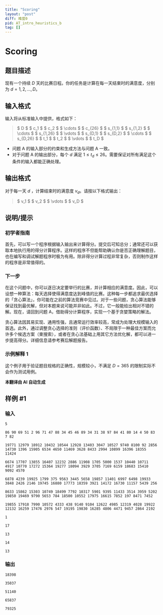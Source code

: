 ```yaml
---
title: "Scoring"
layout: "post"
diff: 难度0
pid: AT_intro_heuristics_b
tag: []
---
```


# Scoring

## 题目描述

现有一个持续 $D$ 天的比赛日程。你的任务是计算在每一天结束时的满意度，分别为 $d=1,2,\ldots,D$。

## 输入格式

输入将从标准输入中提供，格式如下：

> $ D $ $ c_1 $ $ c_2 $ $ \cdots $ $ c_{26} $ $ s_{1,1} $ $ s_{1,2} $ $ \cdots $ $ s_{1,26} $ $ \vdots $ $ s_{D,1} $ $ s_{D,2} $ $ \cdots $ $ s_{D,26} $ $ t_1 $ $ t_2 $ $ \vdots $ $ t_D $

- 问题 A 的输入部分的约束和生成方法与问题 A 一致。
- 对于问题 A 的输出部分，每个 $d$ 满足 $1 \leq t_d \leq 26$。需要保证对所有满足这个条件的输入都能正确处理。

## 输出格式

对于每一天 $d$ ，计算结束时的满意度 $v_d$。请按以下格式输出：

> $ v_1 $ $ v_2 $ $ \vdots $ $ v_D $

## 说明/提示

### 初学者指南

首先，可以写一个程序根据输入输出来计算得分。提交后可知总分；通常还可以获取本地执行用的得分计算程序。这样的程序不但能帮助确认你是否正确理解题目，也在编写和调试解题程序时极为有用。除非得分计算过程非常复杂，否则制作这样的程序是非常值得的。

### 下一步

在这个问题中，你可以逐日决定要举行的比赛，并计算相应的满意度。因此，可以设想一种算法：每天选择使得满意度达到峰值的比赛。这种每一步都追求最优选择的「贪心算法」，你可能在之前的算法竞赛中见过。对于一些问题，贪心算法能够保证找到最优解，但对本题来说可能并非如此。不过，它一般能给出相对不错的解。现在，请回到问题 A，借助得分计算程序，实现一个基于贪婪策略的解法。

贪心算法因其易实现、通用性强，且通常运行效率较高，常成为处理大规模输入的首选。此外，通过调整贪心选择的准则（评价函数）、不局限于一种最佳方案而允许多个候选方案（束搜索），或者在贪心法基础上用其它方法优化解，都可以进一步提高得分。详细信息请参考赛后解题报告。

### 示例解释 1

这个例子用于验证题目规格的正确性，规模较小，不满足 $D=365$ 的限制实际不会作为测试用例。

 **本翻译由 AI 自动生成**

## 样例 #1

### 输入

```
5
86 90 69 51 2 96 71 47 88 34 45 46 89 34 31 38 97 84 41 80 14 4 50 83 7 82
19771 12979 18912 10432 10544 12928 13403 3047 10527 9740 8100 92 2856 14730 1396 15905 6534 4650 11469 3628 8433 2994 10899 16396 18355 11424
6674 17707 13855 16407 12232 2886 11908 1705 5000 1537 10440 10711 4917 10770 17272 15364 19277 18094 3929 3705 7169 6159 18683 15410 9092 4570
6878 4239 19925 1799 375 9563 3445 5658 19857 11401 6997 6498 19933 3848 2426 2146 19745 16880 17773 18359 3921 14172 16730 11157 5439 256
8633 15862 15303 10749 18499 7792 10317 5901 9395 11433 3514 3959 5202 19850 19469 9790 5653 784 18500 10552 17975 16615 7852 197 8471 7452
19855 17918 7990 10572 4333 438 9140 9104 12622 4985 12319 4028 19922 12132 16259 17476 2976 547 19195 19830 16285 4806 4471 9457 2864 2192
1
17
13
14
13
```

### 输出

```
18398
35037
51140
65837
79325
```

